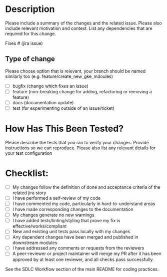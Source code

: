 # Description

Please include a summary of the changes and the related issue. Please also include relevant motivation and context. List any dependencies that are required for this change.

Fixes # (jira issue)

## Type of change

Please choose option that is relevant, your branch should be named similarly too (e.g. feature/create_new_gke_mdoules)

- [ ] bugfix (change which fixes an issue)
- [ ] feature (non-breaking change for adding, refactoring or removing a feature)
- [ ] docs (documentation update)
- [ ] test (for experimenting outside of an issue/ticket)

# How Has This Been Tested?

Please describe the tests that you ran to verify your changes. Provide instructions so we can reproduce. Please also list any relevant details for your test configuration

# Checklist:

- [ ] My changes follow the definition of done and acceptance criteria of the related jira story
- [ ] I have performed a self-review of my code
- [ ] I have commented my code, particularly in hard-to-understand areas
- [ ] I have made corresponding changes to the documentation
- [ ] My changes generate no new warnings
- [ ] I have added tests/linting/styling that prove my fix is effective/works/compliant
- [ ] New and existing unit tests pass locally with my changes
- [ ] Any dependent changes have been merged and published in downstream modules
- [ ]  I have addressed any comments or requests from the reviewers
- [ ] A peer-reviewer or project maintainer will merge my PR  after it has been approved by at least one reviewer, and all checks pass successfully.

See the SDLC Workflow section of the main README for coding practices.

